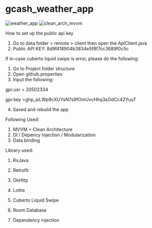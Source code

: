 # gcash_weather_app

![weather_app](https://user-images.githubusercontent.com/20502334/218387747-32d36071-16eb-435a-8e44-74c88cd53636.png)
![clean_arch_mvvm](https://user-images.githubusercontent.com/20502334/218391312-1baf500a-7aec-4458-a8e6-89f04d9e5c9b.png)


How to set up the public api key
1. Go to data folder > remote > client then open the ApiClient.java
2. Public API KEY: 8d9f418904b3834e5f8f7cc3689f0c5c

If in-case cuberto liquid swipe is error, please do the following:
1. Go to Project folder structure
2. Open github.properties
3. Input the following:

gpr.usr = 20502334

gpr.key =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


4. Saved and rebuild the app

Following Used:
1. MVVM + Clean Architecture
2. DI / Depency Injection / Modularization
3. Data binding

Library used:
1. RxJava
2. Retrofit
3. OkHttp
4. Lottie
5. Cuberto Liquid Swipe

6. Room Database
7. Dependency injection

